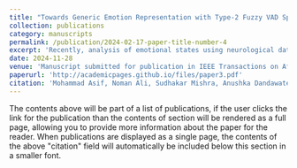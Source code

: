 ```yaml
---
title: "Towards Generic Emotion Representation with Type-2 Fuzzy VAD Space: Deep Fuzzy Multimodal Fusion Framework for EEG Analysis of Emotions"
collection: publications
category: manuscripts
permalink: /publication/2024-02-17-paper-title-number-4
excerpt: 'Recently, analysis of emotional states using neurological data has drawn enough attention. However, the complex nature of emotions and the subjective biases in self-reported values of Valence, Arousal and Dominance (VAD) make the emotion model too specific to a particular experiment. This study aims to develop a generic model representing emotions using a fuzzy VAD space and improve emotion recognition by multimodal fusion with EEG data. We partitioned the crisp VAD space into a fuzzy VAD space using low, medium and high type-2 fuzzy dimensions to represent emotions. A framework that integrates fuzzy VAD space and EEG modalities has been developed to recognize emotions. The EEG features were extracted using spatial and temporal feature vectors from time-frequency spectrograms, while the subject-reported values of VAD were also considered. The study was conducted on the DENS dataset, which includes a wide range of twenty-four emotions, along with EEG data and subjective ratings. The study was validated using various deep fuzzy framework models based on type-2 fuzzy representation, cuboid probabilistic lattice representation and unsupervised fuzzy emotion clusters. These models resulted in emotion recognition accuracy of 96.09%, 95.75% and 95.31%, respectively, for the classes of 24 emotions. The study also included an ablation study, one with crisp VAD space and the other without VAD space. The result with crisp VAD space performed better, while the deep fuzzy framework outperformed both models. The model was extended to predict cross-subject cases of emotions, and the results with 78.37% accuracy are promising, proving the generality of our model. The generic nature of the developed model, along with its successful cross-subject predictions, gives direction for real-world applications in areas such as affective computing, human-computer interaction, and mental health care.'
date: 2024-11-28
venue: 'Manuscript submitted for publication in IEEE Transactions on Affective Computing'
paperurl: 'http://academicpages.github.io/files/paper3.pdf'
citation: 'Mohammad Asif, Noman Ali, Sudhakar Mishra, Anushka Dandawate, Uma Shanker Tiwary, et al. (2024). Towards Generic Emotion Representation with Type-2 Fuzzy VAD Space: Deep Fuzzy Multimodal Fusion Framework for EEG Analysis of Emotions.'
---
```


The contents above will be part of a list of publications, if the user clicks the link for the publication than the contents of section will be rendered as a full page, allowing you to provide more information about the paper for the reader. When publications are displayed as a single page, the contents of the above "citation" field will automatically be included below this section in a smaller font.
